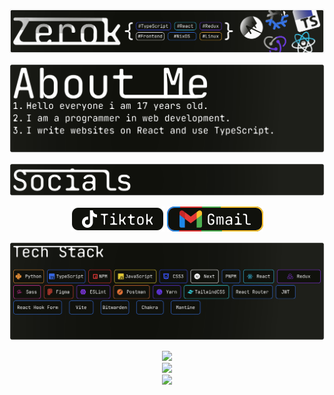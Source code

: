 <div align="center">

![](Frame%2024Header_2.svg)

</div>


<div align="center">

![](Frame%2029AboutMe.svg)

</div>


<div align="center">

![](Frame%2027Socials.svg)

</div>



<div align="center">

[![Alt Text](Button%20ContainerTiktok.svg)](https://your-link-here.com)
[![Alt Text](Button%20Container.svg)](mailto:swiftkey382@gmail.com)

</div>


<div align="center">

![](Frame%2028Tech_2.svg)

</div>


[//]: # (## 🌐 Socials:)

[//]: # ([![TikTok]&#40;https://img.shields.io/badge/TikTok-%23000000.svg?logo=TikTok&logoColor=white&#41;]&#40;https://tiktok.com/@zerok_cell&#41; [![email]&#40;https://img.shields.io/badge/Email-D14836?logo=gmail&logoColor=white&#41;]&#40;mailto:swiftkey382@gmail.com&#41; )

[//]: # ()
[//]: # (# 💻 Tech Stack:)

[//]: # (![Python]&#40;https://img.shields.io/badge/python-3670A0?style=for-the-badge&logo=python&logoColor=ffdd54&#41; ![TypeScript]&#40;https://img.shields.io/badge/typescript-%23007ACC.svg?style=for-the-badge&logo=typescript&logoColor=white&#41; ![HTML5]&#40;https://img.shields.io/badge/html5-%23E34F26.svg?style=for-the-badge&logo=html5&logoColor=white&#41; ![Nix]&#40;https://img.shields.io/badge/NIX-5277C3.svg?style=for-the-badge&logo=NixOS&logoColor=white&#41; ![JavaScript]&#40;https://img.shields.io/badge/javascript-%23323330.svg?style=for-the-badge&logo=javascript&logoColor=%23F7DF1E&#41; ![CSS3]&#40;https://img.shields.io/badge/css3-%231572B6.svg?style=for-the-badge&logo=css3&logoColor=white&#41; ![Chakra]&#40;https://img.shields.io/badge/chakra-%234ED1C5.svg?style=for-the-badge&logo=chakraui&logoColor=white&#41; ![JWT]&#40;https://img.shields.io/badge/JWT-black?style=for-the-badge&logo=JSON%20web%20tokens&#41; ![Mantine]&#40;https://img.shields.io/badge/Mantine-ffffff?style=for-the-badge&logo=Mantine&logoColor=339af0&#41; ![NPM]&#40;https://img.shields.io/badge/NPM-%23CB3837.svg?style=for-the-badge&logo=npm&logoColor=white&#41; ![Next JS]&#40;https://img.shields.io/badge/Next-black?style=for-the-badge&logo=next.js&logoColor=white&#41; ![PNPM]&#40;https://img.shields.io/badge/pnpm-%234a4a4a.svg?style=for-the-badge&logo=pnpm&logoColor=f69220&#41; ![React]&#40;https://img.shields.io/badge/react-%2320232a.svg?style=for-the-badge&logo=react&logoColor=%2361DAFB&#41; ![React Router]&#40;https://img.shields.io/badge/React_Router-CA4245?style=for-the-badge&logo=react-router&logoColor=white&#41; ![React Hook Form]&#40;https://img.shields.io/badge/React%20Hook%20Form-%23EC5990.svg?style=for-the-badge&logo=reacthookform&logoColor=white&#41; ![Redux]&#40;https://img.shields.io/badge/redux-%23593d88.svg?style=for-the-badge&logo=redux&logoColor=white&#41; ![SASS]&#40;https://img.shields.io/badge/SASS-hotpink.svg?style=for-the-badge&logo=SASS&logoColor=white&#41; ![TailwindCSS]&#40;https://img.shields.io/badge/tailwindcss-%2338B2AC.svg?style=for-the-badge&logo=tailwind-css&logoColor=white&#41; ![Vite]&#40;https://img.shields.io/badge/vite-%23646CFF.svg?style=for-the-badge&logo=vite&logoColor=white&#41; ![Yarn]&#40;https://img.shields.io/badge/yarn-%232C8EBB.svg?style=for-the-badge&logo=yarn&logoColor=white&#41; ![Prisma]&#40;https://img.shields.io/badge/Prisma-3982CE?style=for-the-badge&logo=Prisma&logoColor=white&#41; ![Figma]&#40;https://img.shields.io/badge/figma-%23F24E1E.svg?style=for-the-badge&logo=figma&logoColor=white&#41; ![Bitwarden]&#40;https://img.shields.io/badge/bitwarden-%23175DDC.svg?style=for-the-badge&logo=bitwarden&logoColor=white&#41; ![ESLint]&#40;https://img.shields.io/badge/ESLint-4B3263?style=for-the-badge&logo=eslint&logoColor=white&#41; ![Postman]&#40;https://img.shields.io/badge/Postman-FF6C37?style=for-the-badge&logo=postman&logoColor=white&#41;)
<div align="center">



![](https://github-readme-stats.vercel.app/api?username=zerok-cell&theme=catppuccin_mocha&hide_border=false&include_all_commits=false&count_private=false)<br/>
![](https://nirzak-streak-stats.vercel.app/?user=zerok-cell&theme=catppuccin_mocha&hide_border=false)<br/>
![](https://github-readme-stats.vercel.app/api/top-langs/?username=zerok-cell&theme=catppuccin_mocha&hide_border=false&include_all_commits=false&count_private=false&layout=compact)


</div>

<!-- Proudly created with GPRM ( https://gprm.itsvg.in ) -->
